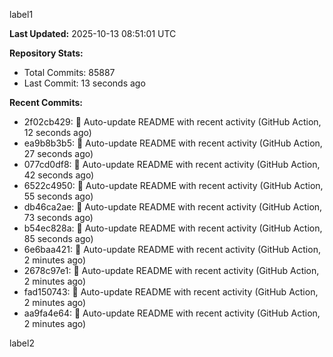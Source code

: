 
label1 
<!-- ACTIVITY_START -->
**Last Updated:** 2025-10-13 08:51:01 UTC

**Repository Stats:**
- Total Commits: 85887
- Last Commit: 13 seconds ago

**Recent Commits:**
- 2f02cb429: 🤖 Auto-update README with recent activity (GitHub Action, 12 seconds ago)
- ea9b8b3b5: 🤖 Auto-update README with recent activity (GitHub Action, 27 seconds ago)
- 077cd0df8: 🤖 Auto-update README with recent activity (GitHub Action, 42 seconds ago)
- 6522c4950: 🤖 Auto-update README with recent activity (GitHub Action, 55 seconds ago)
- db46ca2ae: 🤖 Auto-update README with recent activity (GitHub Action, 73 seconds ago)
- b54ec828a: 🤖 Auto-update README with recent activity (GitHub Action, 85 seconds ago)
- 6e6baa421: 🤖 Auto-update README with recent activity (GitHub Action, 2 minutes ago)
- 2678c97e1: 🤖 Auto-update README with recent activity (GitHub Action, 2 minutes ago)
- fad150743: 🤖 Auto-update README with recent activity (GitHub Action, 2 minutes ago)
- aa9fa4e64: 🤖 Auto-update README with recent activity (GitHub Action, 2 minutes ago)
<!-- ACTIVITY_END -->

label2

